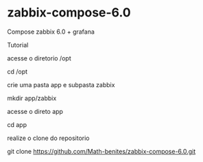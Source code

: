 # zabbix-compose-6.0
Compose zabbix 6.0 + grafana

Tutorial

acesse o diretorio /opt

cd /opt

crie uma pasta app e subpasta zabbix

mkdir app/zabbix

acesse o direto app

cd app

realize o clone do repositorio

git clone https://github.com/Math-benites/zabbix-compose-6.0.git


